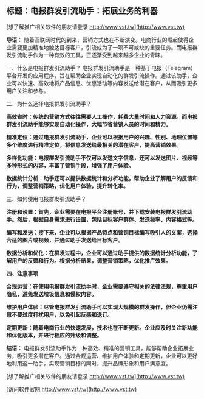 ## **标题：电报群发引流助手：拓展业务的利器**

[想了解推广相关软件的朋友请登录 http://www.vst.tw](http://www.vst.tw)

**导语：**
随着互联网时代的到来，营销方式也在不断演变。电商行业的崛起使得企业需要更加精准地触达目标客户，引流成为了一项不可或缺的重要任务。而电报群发引流助手作为一种有效的工具，正逐渐受到越来越多企业的青睐。

一、什么是电报群发引流助手？
电报群发引流助手是一种基于电报（Telegram）平台开发的应用程序，旨在帮助企业实现自动化的群发引流操作。通过该助手，企业可以快速、高效地将产品信息、优惠活动等内容发送给潜在客户，从而吸引更多用户关注和参与。

二、为什么选择电报群发引流助手？

**高效省时：传统的营销方式往往需要人工操作，耗费大量时间和人力资源。而电报群发引流助手能够实现自动化操作，大幅节省营销人员的时间和精力。**

**精准定位：通过电报群发引流助手，企业可以根据用户的兴趣、性别、地理位置等多个维度进行精准定位，将信息发送给最相关的潜在客户，提高营销效果。**

**多样化功能：电报群发引流助手不仅可以发送文字信息，还可以发送图片、视频等多种形式的内容，丰富了营销手段，增强了用户体验。**

**数据统计分析：助手还可以提供数据统计和分析功能，帮助企业了解用户的反馈和行为，调整营销策略，优化用户体验，提升转化率。**

三、如何使用电报群发引流助手？

**注册和设置：首先，企业需要在电报平台注册账号，并下载安装电报群发引流助手。然后，根据自身需求进行设置，包括目标客户群体、发送频率、内容格式等。**

**编写和发送：接下来，企业可以根据产品特点和营销目标编写吸引人的文案，选择合适的图片或视频，并通过助手发送给目标客户。**

**数据分析和优化：在群发过程中，企业可以通过助手提供的数据统计分析功能，了解用户的反馈和行为。根据分析结果，调整营销策略，优化推广效果。**

**四、注意事项**

**合规运营：在使用电报群发引流助手时，企业需要遵守相关的法律法规，尊重用户隐私，避免发送垃圾信息和侵权内容。**

**维护用户体验：尽管电报群发引流助手可以实现大规模的群发操作，但企业仍需注意不要过度打扰用户，以免引起反感和退订。**

**定期更新：随着电商行业的快速发展，技术也在不断更新。企业应及时关注新功能和优化版本，并进行相应的升级和调整。**

**结语：**
电报群发引流助手作为一种高效、精准的营销工具，能够帮助企业拓展业务，吸引更多潜在客户。通过合规运营、维护用户体验和定期更新，企业可以更好地利用这一助手，实现营销目标的同时，提升品牌形象和用户满意度。

[想了解推广相关软件的朋友请登录 http://www.vst.tw](http://www.vst.tw)


[访问软件官网 http://www.vst.tw](http://www.vst.tw)
